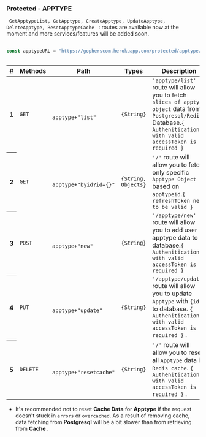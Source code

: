 

### Protected - APPTYPE
<code> GetApptypeList, GetApptype, CreateApptype, UpdateApptype, DeleteApptype, ResetApptypeCache </code> : routes are available now at the moment and more
services/features will be added soon.

##

```go
const apptypeURL = "https://gopherscom.herokuapp.com/protected/apptype/"

```
##


<table class="table table-hover">
    <thead>
        <tr>
            <th scope="col">#</th>
            <th scope="col">Methods</th>
            <th scope="col">Path</th>
            <th scope="col">Types</th>
            <th scope="col">Description</th>
        </tr>
    </thead>
    <tbody>
        <tr>
            <th scope="row">1</th>
            <td><code>GET</code></td>
            <td>
                <code>
                    apptype+"list"
                </code>
            </td>
            <td><code>{String}</code></td>
            <td> <code>'apptype/list'</code> route will allow you to fetch <code>slices of apptype object</code> data from
                <code>Postgresql/Redis</code>
                Database.<code>{ Authenitication with valid accessToken is required }</code> </td>
        </tr>
        <tr>
            <th scope="row">2</th>
            <td><code>GET</code></td>
            <td>
                <code>
                    apptype+"byid?id={}"
                </code>
            </td>
            <td><code>{String, Objects}</code></td>
            <td> <code>'/'</code> route will allow you to fetch only specific <code>Apptype Object</code> based
                on <code>apptypeid</code>.<code>{ refreshToken need to be valid }</code> </td>
        </tr>
        <tr>
            <th scope="row">3</th>
            <td><code>POST</code></td>
            <td>
                <code>
                apptype+"new"
                </code>
            </td>
            <td><code>{String}</code></td>
            <td> <code>'/apptype/new'</code> route will allow you to add user apptype data to database.<code>{ Authenitication with valid accessToken is required }</code> </td>
        </tr>
        <tr>
            <th scope="row">4</th>
            <td><code>PUT</code></td>
            <td>
                <code>
                apptype+"update"
                </code>
            </td>
            <td><code>{String}</code></td>
            <td> <code>'/apptype/update'</code> route will allow you to update <code>Apptype</code> with
                <code>{id}</code> to database.
                <code>{ Authenitication with valid accessToken is required }</code> . </td>
        </tr>
        <tr>
            <th scope="row">5</th>
            <td><code>DELETE</code></td>
            <td>
                <code>
                 apptype+"resetcache"
                </code>
            </td>
            <td><code>{String}</code></td>
            <td> <code>'/'</code> route will allow you to reset all <code>Apptype</code> data in 
                <code>Redis cache</code>.
                <code>{ Authenitication with valid accessToken is required }</code> . </td>
        </tr>
    </tbody>
</table>

- It's recommended not to reset **Cache Data** for **Apptype** if the request doesn't stuck in `errors` or `overcached`. As a result of removing cache, data fetching from **Postgresql** will be a bit slower than from retrieving from **Cache** .